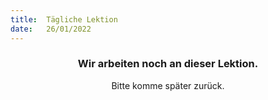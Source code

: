 ```yaml
---
title:  Tägliche Lektion
date:   26/01/2022
---
```


### <center>Wir arbeiten noch an dieser Lektion.</center>
<center>Bitte komme später zurück.</center>